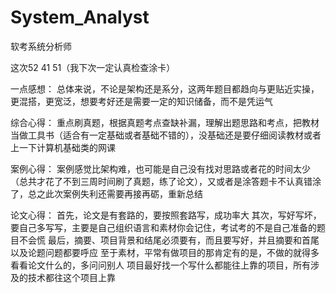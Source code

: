 # System_Analyst
软考系统分析师

这次52 41 51（我下次一定认真检查涂卡）

一点感想：
总体来说，不论是架构还是系分，这两年题目都趋向与更贴近实操，更混搭，更宽泛，想要考好还是需要一定的知识储备，而不是凭运气

综合心得：
重点刷真题，根据真题考点查缺补漏，理解出题思路和考点，把教材当做工具书（适合有一定基础或者基础不错的），没基础还是要仔细阅读教材或者上一下计算机基础类的网课

案例心得：
案例感觉比架构难，也可能是自己没有找对思路或者花的时间太少（总共才花了不到三周时间刷了真题，练了论文），又或者是涂答题卡不认真错涂了，总之此次案例失利还需要再接再砺，重新总结

论文心得：
首先，论文是有套路的，要按照套路写，成功率大
其次，写好写坏，要自己多写写，主要是自己组织语言和素材你会记住，考试考的不是自己准备的题目不会慌
最后，摘要、项目背景和结尾必须要有，而且要写好，并且摘要和首尾以及论题问题都要呼应
至于素材，平常有做项目的那肯定有的是，不做的就得多看看论文什么的，多问问别人
项目最好找一个写什么都能往上靠的项目，所有涉及的技术都往这个项目上靠
